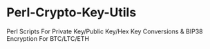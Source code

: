 # Perl-Crypto-Key-Utils
Perl Scripts For Private Key/Public Key/Hex Key Conversions &amp; BIP38 Encryption For BTC/LTC/ETH
